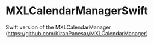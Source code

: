 # MXLCalendarManagerSwift
Swift version of the MXLCalendarManager (https://github.com/KiranPanesar/MXLCalendarManager)
